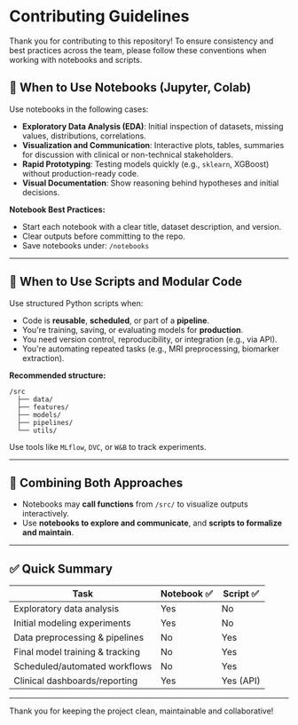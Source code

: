 
# Contributing Guidelines

Thank you for contributing to this repository! To ensure consistency and best practices across the team, please follow these conventions when working with notebooks and scripts.

## 📒 When to Use Notebooks (Jupyter, Colab)

Use notebooks in the following cases:

- **Exploratory Data Analysis (EDA)**: Initial inspection of datasets, missing values, distributions, correlations.
- **Visualization and Communication**: Interactive plots, tables, summaries for discussion with clinical or non-technical stakeholders.
- **Rapid Prototyping**: Testing models quickly (e.g., `sklearn`, XGBoost) without production-ready code.
- **Visual Documentation**: Show reasoning behind hypotheses and initial decisions.

**Notebook Best Practices:**
- Start each notebook with a clear title, dataset description, and version.
- Clear outputs before committing to the repo.
- Save notebooks under: `/notebooks`

---

## 🧱 When to Use Scripts and Modular Code

Use structured Python scripts when:

- Code is **reusable**, **scheduled**, or part of a **pipeline**.
- You're training, saving, or evaluating models for **production**.
- You need version control, reproducibility, or integration (e.g., via API).
- You're automating repeated tasks (e.g., MRI preprocessing, biomarker extraction).

**Recommended structure:**

```
/src
  ├── data/
  ├── features/
  ├── models/
  ├── pipelines/
  └── utils/
```

Use tools like `MLflow`, `DVC`, or `W&B` to track experiments.

---

## 🔄 Combining Both Approaches

- Notebooks may **call functions** from `/src/` to visualize outputs interactively.
- Use **notebooks to explore and communicate**, and **scripts to formalize and maintain**.

---

## ✅ Quick Summary

| Task                             | Notebook ✅ | Script ✅ |
|----------------------------------|-------------|-----------|
| Exploratory data analysis        | Yes         | No        |
| Initial modeling experiments     | Yes         | No        |
| Data preprocessing & pipelines   | No          | Yes       |
| Final model training & tracking  | No          | Yes       |
| Scheduled/automated workflows    | No          | Yes       |
| Clinical dashboards/reporting    | Yes         | Yes (API) |

---

Thank you for keeping the project clean, maintainable and collaborative!
